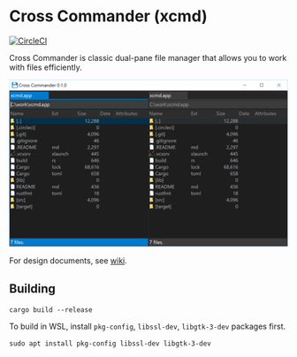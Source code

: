 # Cross Commander (xcmd)

[![CircleCI](https://circleci.com/gh/xcmd-io/xcmd.svg?style=svg)](https://circleci.com/gh/xcmd-io/xcmd)

Cross Commander is classic dual-pane file manager that allows you to work with files efficiently.

![Screenshot](docs/screenshot.png)

For design documents, see [wiki](https://github.com/xcmd-io/xcmd/wiki).

## Building

~~~
cargo build --release
~~~

To build in WSL, install `pkg-config`, `libssl-dev`, `libgtk-3-dev` packages first.

~~~
sudo apt install pkg-config libssl-dev libgtk-3-dev
~~~

